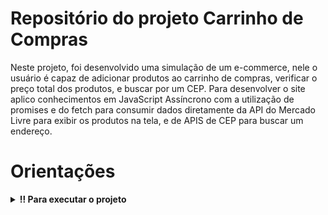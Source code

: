 # Repositório do projeto Carrinho de Compras

  Neste projeto, foi desenvolvido uma simulação de um e-commerce, nele o usuário é capaz de adicionar produtos ao carrinho de compras, verificar o preço total dos produtos, e buscar por um CEP. Para desenvolver o site aplico conhecimentos em JavaScript Assíncrono com a utilização de promises e do fetch para consumir dados diretamente da API do Mercado Livre para exibir os produtos na tela, e de APIS de CEP para buscar um endereço.

# Orientações

<details>
  <summary><strong>‼️ Para executar o projeto</strong></summary><br />

1. Clone o repositório

  * Use o comando: `git clone git@github.com:renanmarquesgarcia/shopping-cart.git`.
  * Entre na pasta do repositório que você acabou de clonar:
    * `cd shopping-cart`

2. Instale as dependências

  * `npm install`.
  
3. Crie uma branch a partir da branch principal

  * Exemplo: `git checkout -b nome-da-sua-branch`

4. Execute o comando `npm run dev` para ver a aplicação funcionando

</details>